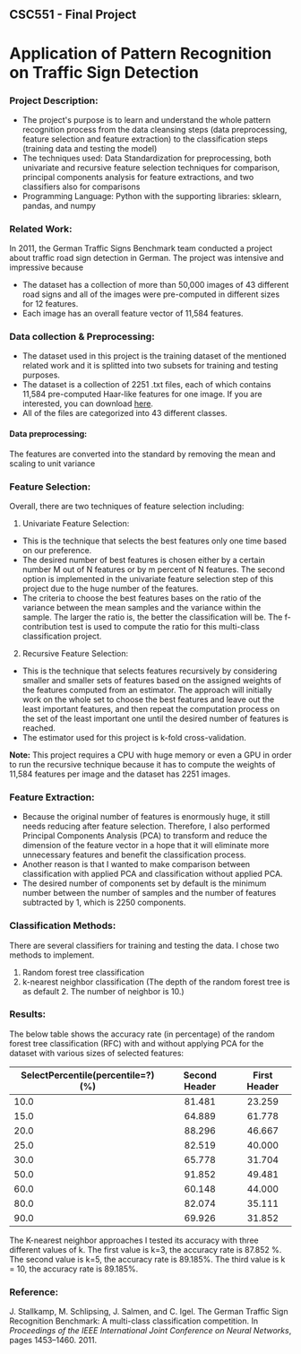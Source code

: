 ## CSC551 - Final Project 
# Application of Pattern Recognition on Traffic Sign Detection

### Project Description:
* The project's purpose is to learn and understand the whole pattern recognition process from the data cleansing steps (data preprocessing, feature selection and feature extraction) to the classification steps (training data and testing the model)
* The techniques used: Data Standardization for preprocessing, both univariate and recursive feature selection techniques for comparison, principal components analysis for feature extractions, and two classifiers also for comparisons
* Programming Language: Python with the supporting libraries: sklearn, pandas, and numpy
### Related Work:
In 2011, the German Traffic Signs Benchmark team conducted a project about traffic road sign detection in German. The project was intensive and impressive because 
* The dataset has a collection of more than 50,000 images of 43 different road signs and all of the images were pre-computed in different sizes for 12 features. 
* Each image has an overall feature vector of 11,584 features.
### Data collection & Preprocessing:
- The dataset used in this project is the training dataset of the mentioned related work and it is splitted into two subsets for training and testing purposes. 
- The dataset is a collection of 2251 .txt files, each of which contains 11,584 pre-computed Haar-like features for one image. If you are interested, you can download [here](http://benchmark.ini.rub.de/?section=gtsrb&subsection=dataset#Pre-calculated_feature).
- All of the files are categorized into 43 different classes.
#### Data preprocessing:
The features are converted into the standard by removing the mean and scaling to unit variance
### Feature Selection:
Overall, there are two techniques of feature selection including:
1. Univariate Feature Selection:
- This is the technique that selects the best features only one time based on our preference.
- The desired number of best features is chosen either by a certain number M out of N features or by m percent of N features. The second option is implemented in the univariate feature selection step of this project due to the huge number of the features.
- The criteria to choose the best features bases on the ratio of the variance between the mean samples and the variance within the sample. The larger the ratio is, the better the classification will be. The f-contribution test is used to compute the ratio for this multi-class classification project.
2. Recursive Feature Selection:
- This is the technique that selects features recursively by considering smaller and smaller sets of features based on the assigned weights of the features computed from an estimator. The approach will initially work on the whole set to choose the best features and leave out the least important features, and then repeat the computation process on the set of the least important one until the desired number of features is reached. 
- The estimator used for this project is k-fold cross-validation.

**Note:** This project requires a CPU with huge memory or even a GPU in order to run the recursive technique because it has to compute the weights of 11,584 features per image and the dataset has 2251 images.
### Feature Extraction:
- Because the original number of features is enormously huge, it still needs reducing after feature selection. Therefore, I also performed Principal Components Analysis (PCA) to transform and reduce the dimension of the feature vector in a hope that it will eliminate more unnecessary features and benefit the classification process. 
- Another reason is that I wanted to make comparison between classification with applied PCA and classification without applied PCA. 
- The desired number of components set by default is the minimum number between the number of samples and the number of features subtracted by 1, which is 2250 components. 
### Classification Methods:
There are several classifiers for training and testing the data. I chose two methods to implement. 
1.  Random forest tree classification 
2.  k-nearest neighbor classification (The depth of the random forest tree is as default 2. The number of neighbor is 10.)
### Results:
The below table shows the accuracy rate (in percentage) of the random forest tree classification (RFC) with and without applying PCA for the dataset with various sizes of selected features:

SelectPercentile(percentile=?) (%) | Second Header | First Header 
---------------------------------- | :-------------: | :-------------:
10.0 | 81.481 | 23.259 
15.0 | 64.889 | 61.778
20.0 | 88.296 | 46.667
25.0 | 82.519 | 40.000
30.0 | 65.778 | 31.704
50.0 | 91.852 | 49.481
60.0 | 60.148 | 44.000
80.0 | 82.074 | 35.111
90.0 | 69.926 | 31.852

The K-nearest neighbor approaches I tested its accuracy with three different values of k. The first value is k=3, the accuracy rate is 87.852 %. The second value is k=5, the accuracy rate is 89.185%. The third value is k = 10, the accuracy rate is 89.185%.
### Reference:
J. Stallkamp, M. Schlipsing, J. Salmen, and C. Igel. The German Traffic Sign Recognition Benchmark: A multi-class classification competition. In _Proceedings of the IEEE International Joint Conference on Neural Networks_, pages 1453–1460. 2011. 
